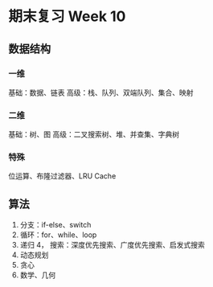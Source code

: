 # 期末复习 Week 10

## 数据结构

### 一维
基础：数据、链表
高级：栈、队列、双端队列、集合、映射

### 二维
基础：树、图
高级：二叉搜索树、堆、并查集、字典树

### 特殊
位运算、布隆过滤器、LRU Cache

## 算法
1. 分支：if-else、switch
2. 循环：for、while、loop
3. 递归
4， 搜索：深度优先搜索、广度优先搜索、启发式搜索
5. 动态规划
6. 贪心
7. 数学、几何
